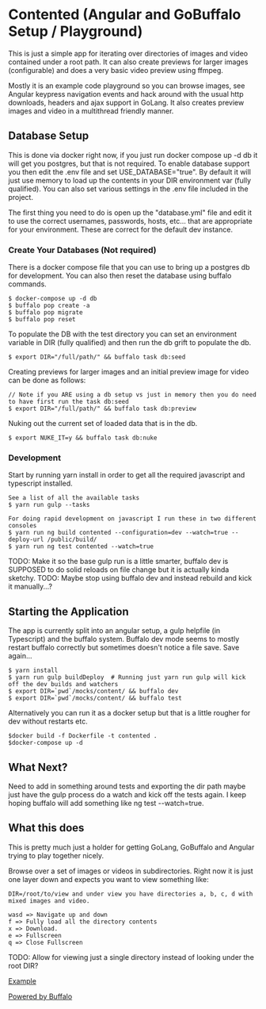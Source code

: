 # Contented (Angular and GoBuffalo Setup / Playground)

This is just a simple app for iterating over directories of images and video contained under a root path.  It can also 
create previews for larger images (configurable) and does a very basic video preview using ffmpeg.

Mostly it is an example code playground so you can browse images, see Angular keypress navigation events and hack around
with the usual http downloads, headers and ajax support in GoLang.  It also creates preview images and video in a 
multithread friendly manner.

## Database Setup

This is done via docker right now, if you just run docker compose up -d db it will get you postgres, but that is not required.
To enable database support you then edit the .env file and set USE_DATABASE="true".  By default it will just use memory
to load up the contents in your DIR environment var (fully qualified).  You can also set various settings in the .env file
included in the project.

The first thing you need to do is open up the "database.yml" file and edit it to use the correct 
usernames, passwords, hosts, etc... that are appropriate for your environment.  These are correct 
for the default dev instance.

### Create Your Databases (Not required)

There is a docker compose file that you can use to bring up a postgres db for development.  You can also then reset the
database using buffalo commands.

    $ docker-compose up -d db
    $ buffalo pop create -a
    $ buffalo pop migrate
    $ buffalo pop reset

To populate the DB with the test directory you can set an environment variable in DIR (fully qualified) and then
run the db grift to populate the db.

    $ export DIR="/full/path/" && buffalo task db:seed

Creating previews for larger images and an initial preview image for video can be done as follows:

    // Note if you ARE using a db setup vs just in memory then you do need to have first run the task db:seed
    $ export DIR="/full/path/" && buffalo task db:preview

Nuking out the current set of loaded data that is in the db.

    $ export NUKE_IT=y && buffalo task db:nuke


###  Development
Start by running yarn install in order to get all the required javascript and typescript installed.

    See a list of all the available tasks
    $ yarn run gulp --tasks 

    For doing rapid development on javascript I run these in two different consoles
    $ yarn run ng build contented --configuration=dev --watch=true --deploy-url /public/build/
    $ yarn run ng test contented --watch=true

TODO: Make it so the base gulp run is a little smarter, buffalo dev is SUPPOSED to do solid reloads on file
change but it is actually kinda sketchy.
TODO: Maybe stop using buffalo dev and instead rebuild and kick it manually...?

## Starting the Application

The app is currently split into an angular setup, a gulp helpfile (in Typescript) and the buffalo system.  Buffalo dev
mode seems to mostly restart buffalo correctly but sometimes doesn't notice a file save.  Save again...

    $ yarn install
    $ yarn run gulp buildDeploy  # Running just yarn run gulp will kick off the dev builds and watchers
	$ export DIR=`pwd`/mocks/content/ && buffalo dev
	$ export DIR=`pwd`/mocks/content/ && buffalo test

Alternatively you can run it as a docker setup but that is a little rougher for dev without restarts etc.

    $docker build -f Dockerfile -t contented . 
    $docker-compose up -d

## What Next?

Need to add in something around tests and exporting the dir path maybe just have the gulp process do a watch
and kick off the tests again.  I keep hoping buffalo will add something like ng test --watch=true.

## What this does

This is pretty much just a holder for getting GoLang, GoBuffalo and Angular trying to play together nicely.

Browse over a set of images or videos in subdirectories.  Right now it is just one layer down and expects you
want to view something like:

    DIR=/root/to/view and under view you have directories a, b, c, d with mixed images and video.

    wasd => Navigate up and down
    f => Fully load all the directory contents
    x => Download. 
    e => Fullscreen
    q => Close Fullscreen

TODO: Allow for viewing just a single directory instead of looking under the root DIR?

[Example](mocks/content/ExampleLoaded.png)

[Powered by Buffalo](http://gobuffalo.io)
